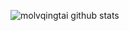 ![molvqingtai github stats](https://github-readme-stats.vercel.app/api?username=anuraghazra&&hide_border=true)
